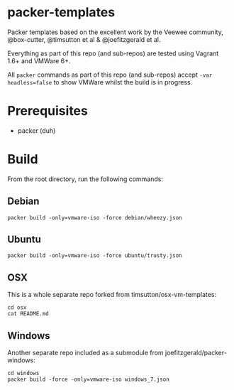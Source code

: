 packer-templates
================

Packer templates based on the excellent work by the Veewee community, @box-cutter, @timsutton et al & @joefitzgerald et al.

Everything as part of this repo (and sub-repos) are tested using Vagrant 1.6+ and VMWare 6+.

All `packer` commands as part of this repo (and sub-repos) accept `-var headless=false` to show VMWare whilst the build is in progress.


Prerequisites
=============

 - packer (duh)


Build
=====

From the root directory, run the following commands:


Debian
------

    packer build -only=vmware-iso -force debian/wheezy.json


Ubuntu
------

    packer build -only=vmware-iso -force ubuntu/trusty.json


OSX
---

This is a whole separate repo forked from timsutton/osx-vm-templates:

    cd osx
    cat README.md


Windows
-------

Another separate repo included as a submodule from joefitzgerald/packer-windows:

    cd windows
    packer build -force -only=vmware-iso windows_7.json
